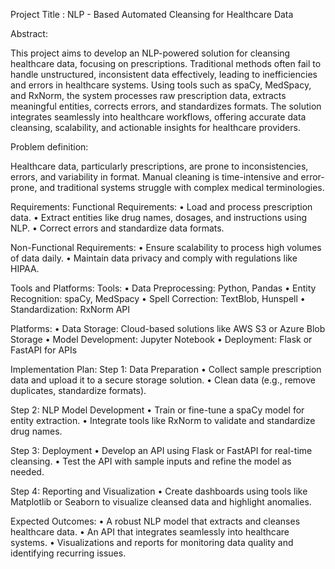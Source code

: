 Project Title : NLP - Based Automated Cleansing for Healthcare Data

Abstract:

This project aims to develop an NLP-powered solution for cleansing healthcare data, focusing on prescriptions. Traditional methods often fail to handle unstructured, inconsistent data effectively, leading to inefficiencies and errors in healthcare systems. Using tools such as spaCy, MedSpacy, and RxNorm, the system processes raw prescription data, extracts meaningful entities, corrects errors, and standardizes formats. The solution integrates seamlessly into healthcare workflows, offering accurate data cleansing, scalability, and actionable insights for healthcare providers.

Problem definition:

Healthcare data, particularly prescriptions, are prone to inconsistencies, errors, and variability in format. Manual cleaning is time-intensive and error-prone, and traditional systems struggle with complex medical terminologies.

Requirements:
Functional Requirements:
• Load and process prescription data.
• Extract entities like drug names, dosages, and instructions using NLP.
• Correct errors and standardize data formats.

Non-Functional Requirements:
• Ensure scalability to process high volumes of data daily.
• Maintain data privacy and comply with regulations like HIPAA.

Tools and Platforms:
Tools:
• Data Preprocessing: Python, Pandas
• Entity Recognition: spaCy, MedSpacy
• Spell Correction: TextBlob, Hunspell
• Standardization: RxNorm API

Platforms:
• Data Storage: Cloud-based solutions like AWS S3 or Azure Blob Storage
• Model Development: Jupyter Notebook
• Deployment: Flask or FastAPI for APIs

Implementation Plan:
Step 1: Data Preparation
• Collect sample prescription data and upload it to a secure storage solution.
• Clean data (e.g., remove duplicates, standardize formats).

Step 2: NLP Model Development
• Train or fine-tune a spaCy model for entity extraction.
• Integrate tools like RxNorm to validate and standardize drug names.

Step 3: Deployment
• Develop an API using Flask or FastAPI for real-time cleansing.
• Test the API with sample inputs and refine the model as needed.

Step 4: Reporting and Visualization
• Create dashboards using tools like Matplotlib or Seaborn to visualize cleansed data and highlight anomalies.

Expected Outcomes:
• A robust NLP model that extracts and cleanses healthcare data.
• An API that integrates seamlessly into healthcare systems.
• Visualizations and reports for monitoring data quality and identifying recurring issues.
